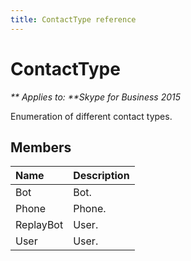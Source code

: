 ```yaml
---
title: ContactType reference
---
```

# ContactType


_** Applies to: **Skype for Business 2015_

Enumeration of different contact types.
            
## Members



|**Name**|**Description**|
|:-----|:-----|
|Bot|Bot.|
|Phone|Phone.|
|ReplayBot|User.|
|User|User.|

